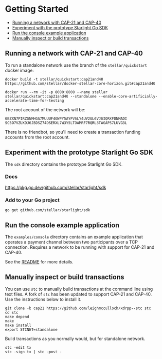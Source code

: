 # Getting Started

- [Running a network with CAP-21 and CAP-40](#running-core-and-horizon-with-cap-21-and-cap-40)
- [Experiment with the prototype Starlight Go SDK](#experiment-with-the-prototype-starlight-go-sdk)
- [Run the console example application](#run-the-console-example-application)
- [Manually inspect or build transactions](#manually-inspect-or-build-transactions)

## Running a network with CAP-21 and CAP-40

To run a standalone network use the branch of the `stellar/quickstart` docker image:

```
docker build -t stellar/quickstart:cap21and40 https://github.com/stellar/docker-stellar-core-horizon.git#cap21and40
```

```
docker run --rm -it -p 8000:8000 --name stellar stellar/quickstart:cap21and40 --standalone --enable-core-artificially-accelerate-time-for-testing
```

The root account of the network will be:
```
GBZXN7PIRZGNMHGA7MUUUF4GWPY5AYPV6LY4UV2GL6VJGIQRXFDNMADI
SC5O7VZUXDJ6JBDSZ74DSERXL7W3Y5LTOAMRF7RQRL3TAGAPS7LUVG3L
```

There is no friendbot, so you'll need to create a transaction funding accounts from the root account.

## Experiment with the prototype Starlight Go SDK

The `sdk` directory contains the prototype Starlight Go SDK.

### Docs

https://pkg.go.dev/github.com/stellar/starlight/sdk

### Add to your Go project

```
go get github.com/stellar/starlight/sdk
```

## Run the console example application

The `examples/console` directory contains an example application that operates a payment channel between two participants over a TCP connection. Requires a network to be running with support for CAP-21 and CAP-40.

See the [README](https://github.com/stellar/starlight/tree/readme/examples/console) for more details.

## Manually inspect or build transactions

You can use `stc` to manually build transactions at the command line using text files. A fork of `stc` has been updated to support CAP-21 and CAP-40. Use the instructions below to install it.

```
git clone -b cap21 https://github.com/leighmcculloch/xdrpp--stc stc
cd stc
make depend
make
make install
export STCNET=standalone
```

Build transactions as you normally would, but for standalone network.
```
stc -edit tx
stc -sign tx | stc -post -
```

